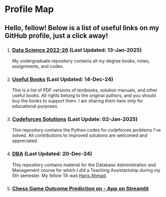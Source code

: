 # Profile Map

## Hello, fellow! Below is a list of useful links on my GitHub profile, just a click away! 
1. ### [Data Science 2022-26](https://github.com/merehansheikh/Data-Science-22) (Last Updated: 13-Jan-2025)

   My undergraduate repository contains all my degree books, notes, assignments, and codes.
2. ### [Useful Books](https://github.com/merehansheikh/Data-Science-22/blob/main/README.md) (Last Updated: 14-Dec-24)

   This is a list of PDF versions of textbooks, solution manuals, and other useful books. All rights belong to the original authors, and you should buy the books to support them. I am sharing them here only for educational purposes.

3. ### [Codeforces Solutions](https://github.com/merehansheikh/code-forces-solutions) (Last Update: 02-Jan-2025)

   This repository contains the Python codes for codeforces problems I've solved. All contributions to improved solutions are welcomed and appreciated.

4. ### [DBA](https://github.com/merehansheikh/DBA) (Last Updated: 20-Dec-24)

   This repository contains material for the Database Administration and Management course for which I did a Teaching Assistantship during my 5th semester. My fellow TA was [Haris Ahmad](https://github.com/malikharisahmad).

5. ### [Chess Game Outcome Prediction on - App on Streamlit](https://github.com/merehansheikh/Chess-Game-Outcome-Prediction)
